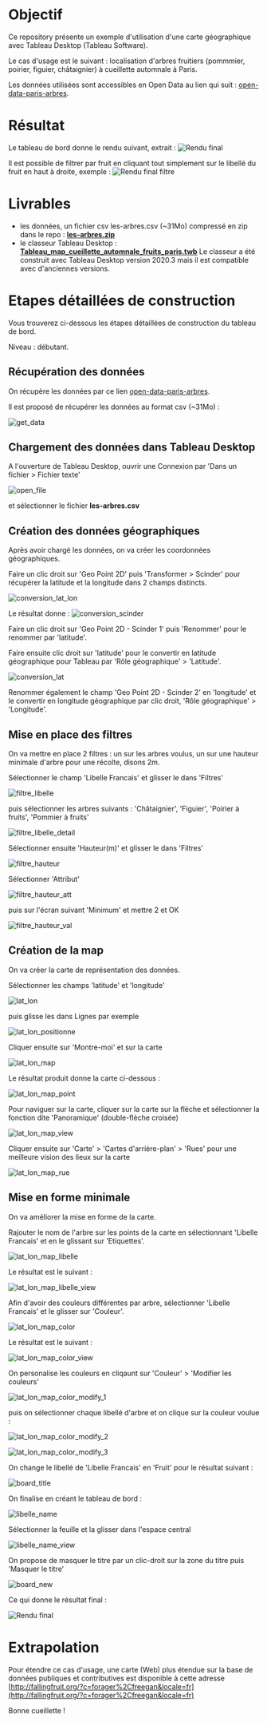 # Objectif
Ce repository présente un exemple d'utilisation d'une carte géographique avec Tableau Desktop (Tableau Software).

Le cas d'usage est le suivant : localisation d'arbres fruitiers (pommmier, poirier, figuier, châtaignier) à cueillette automnale à Paris.

Les données utilisées sont accessibles en Open Data au lien qui suit : [open-data-paris-arbres](https://opendata.paris.fr/explore/dataset/les-arbres/export/?disjunctive.typeemplacement&disjunctive.arrondissement&disjunctive.libellefrancais&disjunctive.genre&disjunctive.espece&disjunctive.varieteoucultivar&disjunctive.stadedeveloppement&disjunctive.remarquable
).

# Résultat
Le tableau de bord donne le rendu suivant, extrait : ![Rendu final](/screenshots/Tableau%20Desktop%20-%20map%20-%20cueillette%20automnale%20de%20fruits%20paris%20v2.PNG)

Il est possible de filtrer par fruit en cliquant tout simplement sur le libellé du fruit en haut à droite, exemple :
![Rendu final filtre](/screenshots/Tableau%20Desktop%20-%20map%20-%20filtre%20pommier%20paris.PNG)

# Livrables 
 - les données, un fichier csv les-arbres.csv (~31Mo) compressé en zip dans le repo : **[les-arbres.zip](les-arbres.zip)**
 - le classeur Tableau Desktop : **[Tableau_map_cueillette_automnale_fruits_paris.twb](Tableau_map_cueillette_automnale_fruits_paris.twb)**
Le classeur a été construit avec Tableau Desktop version 2020.3 mais il est compatible avec d'anciennes versions.

# Etapes détaillées de construction
Vous trouverez ci-dessous les étapes détaillées de construction du tableau de bord.

Niveau : débutant.

## Récupération des données
On récupère les données par ce lien [open-data-paris-arbres](https://opendata.paris.fr/explore/dataset/les-arbres/export/?disjunctive.typeemplacement&disjunctive.arrondissement&disjunctive.libellefrancais&disjunctive.genre&disjunctive.espece&disjunctive.varieteoucultivar&disjunctive.stadedeveloppement&disjunctive.remarquable).

Il est proposé de récupérer les données au format csv (~31Mo) :

![get_data](/screenshots/get_data.png)

## Chargement des données dans Tableau Desktop
A l'ouverture de Tableau Desktop, ouvrir une Connexion par 'Dans un fichier >  Fichier texte'

![open_file](/screenshots/01_open_file.PNG)

et sélectionner le fichier  **les-arbres.csv**

## Création des données géographiques
Après avoir chargé les données, on va créer les coordonnées géographiques.

Faire un clic droit sur 'Geo Point 2D' puis 'Transformer > Scinder' pour récupérer la latitude et la longitude dans 2 champs distincts.

![conversion_lat_lon](/screenshots/screenshot_tableau_map%20(1).png)

Le résultat donne :
![conversion_scinder](/screenshots/screenshot_tableau_map%20(2).png)

Faire un clic droit sur 'Geo Point 2D - Scinder 1' puis 'Renommer' pour le renommer par 'latitude'.

Faire ensuite clic droit sur 'latitude' pour le convertir en latitude géographique pour Tableau par 'Rôle géographique' > 'Latitude'.

![conversion_lat](/screenshots/screenshot_tableau_map%20(3).png)

Renommer également le champ 'Geo Point 2D - Scinder 2' en 'longitude' et le convertir en longitude géographique par clic droit, 'Rôle géographique' > 'Longitude'.

## Mise en place des filtres
On va mettre en place 2 filtres : un sur les arbres voulus, un sur une hauteur minimale d'arbre pour une récolte, disons 2m.

Sélectionner le champ 'Libelle Francais' et glisser le dans 'Filtres'

![filtre_libelle](/screenshots/screenshot_tableau_map%20(4).png)

puis sélectionner les arbres suivants : 'Châtaignier', 'Figuier', 'Poirier à fruits', 'Pommier à fruits'

![filtre_libelle_detail](/screenshots/screenshot_tableau_map%20(5).png)

Sélectionner ensuite 'Hauteur(m)' et glisser le dans 'Filtres'

![filtre_hauteur](/screenshots/screenshot_tableau_map%20(6).png)

Sélectionner 'Attribut' 

![filtre_hauteur_att](/screenshots/screenshot_tableau_map%20(7).png)

puis sur l'écran suivant 'Minimum' et mettre 2 et OK

![filtre_hauteur_val](/screenshots/screenshot_tableau_map%20(8).png)

## Création de la map
On va créer la carte de représentation des données.

Sélectionner les champs 'latitude' et 'longitude'

![lat_lon](/screenshots/screenshot_tableau_map%20(9).png)

puis glisse les dans Lignes par exemple

![lat_lon_positionne](/screenshots/screenshot_tableau_map%20(11).png)

Cliquer ensuite sur 'Montre-moi' et sur la carte 

![lat_lon_map](/screenshots/screenshot_tableau_map%20(12).png)

Le résultat produit donne la carte ci-dessous :

![lat_lon_map_point](/screenshots/screenshot_tableau_map%20(13).png)

Pour naviguer sur la carte, cliquer sur la carte sur la flèche et sélectionner la fonction dite 'Panoramique' (double-flèche croisée)

![lat_lon_map_view](/screenshots/screenshot_tableau_map%20(14).png)

Cliquer ensuite sur 'Carte' > 'Cartes d'arrière-plan' > 'Rues' pour une meilleure vision des lieux sur la carte 

![lat_lon_map_rue](/screenshots/screenshot_tableau_map%20(15).png)

## Mise en forme minimale
On va améliorer la mise en forme de la carte.

Rajouter le nom de l'arbre sur les points de la carte en sélectionnant 'Libelle Francais' et en le glissant sur 'Etiquettes'.

![lat_lon_map_libelle](/screenshots/screenshot_tableau_map%20(16).png)

Le résultat est le suivant :

![lat_lon_map_libelle_view](/screenshots/screenshot_tableau_map%20(17).png)

Afin d'avoir des couleurs différentes par arbre, sélectionner 'Libelle Francais' et le glisser sur 'Couleur'.

![lat_lon_map_color](/screenshots/screenshot_tableau_map%20(18).png)

Le résultat est le suivant :

![lat_lon_map_color_view](/screenshots/screenshot_tableau_map%20(19).png)

On personalise les couleurs en cliqaunt sur 'Couleur' > 'Modifier les couleurs'

![lat_lon_map_color_modify_1](/screenshots/screenshot_tableau_map%20(20).png)

puis on sélectionner chaque libellé d'arbre et on clique sur la couleur voulue :

![lat_lon_map_color_modify_2](/screenshots/screenshot_tableau_map%20(21).png)

![lat_lon_map_color_modify_3](/screenshots/screenshot_tableau_map%20(22).png)

On change le libellé de 'Libelle Francais' en 'Fruit' pour le résultat suivant :

![board_title](/screenshots/screenshot_tableau_map%20(25).png)

On finalise en créant le tableau de bord :

![libelle_name](/screenshots/screenshot_tableau_map%20(23).png)

Sélectionner la feuille et la glisser dans l'espace central

![libelle_name_view](/screenshots/screenshot_tableau_map%20(24).png)

On propose de masquer le titre par un clic-droit sur la zone du titre puis 'Masquer le titre'

![board_new](/screenshots/screenshot_tableau_map%20(25).png)

Ce qui donne le résultat final :

![Rendu final](/screenshots/Tableau%20Desktop%20-%20map%20-%20cueillette%20automnale%20de%20fruits%20paris%20v2.PNG)

# Extrapolation
Pour étendre ce cas d'usage, une carte (Web) plus étendue sur la base de données publiques et contributives est disponible à cette adresse [http://fallingfruit.org/?c=forager%2Cfreegan&locale=fr](http://fallingfruit.org/?c=forager%2Cfreegan&locale=fr)

Bonne cueillette !
